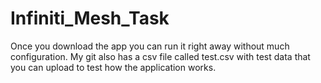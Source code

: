 # Infiniti_Mesh_Task

Once you download the app you can run it right away without much configuration. 
My git also has a csv file called test.csv with test data that you can upload to test how the application works.
